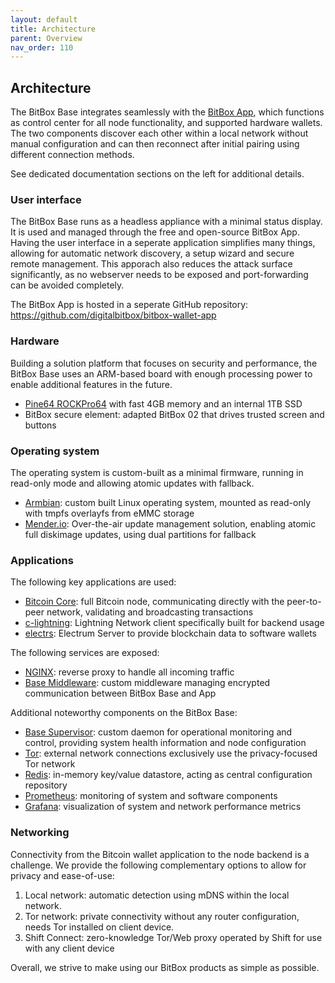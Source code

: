 ```yaml
---
layout: default
title: Architecture
parent: Overview
nav_order: 110
---
```

## Architecture

The BitBox Base integrates seamlessly with the [BitBox App](https://shiftcrypto.ch/app/), which functions as control center for all node functionality, and supported hardware wallets.
The two components discover each other within a local network without manual configuration and can then reconnect after initial pairing using different connection methods.

See dedicated documentation sections on the left for additional details.

### User interface

The BitBox Base runs as a headless appliance with a minimal status display.
It is used and managed through the free and open-source BitBox App.
Having the user interface in a seperate application simplifies many things, allowing for automatic network discovery, a setup wizard and secure remote management.
This apporach also reduces the attack surface significantly, as no webserver needs to be exposed and port-forwarding can be avoided completely.

The BitBox App is hosted in a seperate GitHub repository:
<https://github.com/digitalbitbox/bitbox-wallet-app>

### Hardware

Building a solution platform that focuses on security and performance, the BitBox Base uses an ARM-based board with enough processing power to enable additional features in the future.

* [Pine64 ROCKPro64](https://www.pine64.org/rockpro64/) with fast 4GB memory and an internal 1TB SSD
* BitBox secure element: adapted BitBox 02 that drives trusted screen and buttons

### Operating system

The operating system is custom-built as a minimal firmware, running in read-only mode and allowing atomic updates with fallback.

* [Armbian](https://www.armbian.com/): custom built Linux operating system, mounted as read-only with tmpfs overlayfs from eMMC storage
* [Mender.io](https://mender.io/): Over-the-air update management solution, enabling atomic full diskimage updates, using dual partitions for fallback

### Applications

The following key applications are used:

* [Bitcoin Core](https://bitcoincore.org/): full Bitcoin node, communicating directly with the peer-to-peer network, validating and broadcasting transactions
* [c-lightning](https://github.com/ElementsProject/lightning/blob/master/README.md): Lightning Network client specifically built for backend usage
* [electrs](https://github.com/romanz/electrs/blob/master/README.md): Electrum Server to provide blockchain data to software wallets

The following services are exposed:

* [NGINX](https://www.nginx.com/): reverse proxy to handle all incoming traffic
* [Base Middleware](https://github.com/digitalbitbox/bitbox-base/tree/master/middleware): custom middleware managing encrypted communication between BitBox Base and App

Additional noteworthy components on the BitBox Base:

* [Base Supervisor](https://github.com/digitalbitbox/bitbox-base/tree/master/tools/bbbsupervisor): custom daemon for operational monitoring and control, providing system health information and node configuration
* [Tor](https://www.torproject.org/): external network connections exclusively use the privacy-focused Tor network
* [Redis](https://redis.io/): in-memory key/value datastore, acting as central configuration repository 
* [Prometheus](https://prometheus.io/): monitoring of system and software components
* [Grafana](https://grafana.com/): visualization of system and network performance metrics

### Networking

Connectivity from the Bitcoin wallet application to the node backend is a challenge. We provide the following complementary options to allow for privacy and ease-of-use:

1. Local network: automatic detection using mDNS within the local network.
2. Tor network: private connectivity without any router configuration, needs Tor installed on client device.  
3. Shift Connect: zero-knowledge Tor/Web proxy operated by Shift for use with any client device

Overall, we strive to make using our BitBox products as simple as possible.
